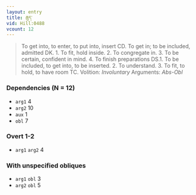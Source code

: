 ```yaml
---
layout: entry
title: ཆུད་
vid: Hill:0488
vcount: 12
---
```

> To get into, to enter, to put into, insert CD\. To get in; to be included, admitted DK\. 1\. To fit, hold inside\. 2\. To congregate in\. 3\. To be certain, confident in mind\. 4\. To finish preparations DS\.1\. To be included, to get into, to be inserted\. 2\. To understand\. 3\. To fit, to hold, to have room TC\.
> Volition: _Involuntary_
> Arguments: _Abs-Obl_


### Dependencies (N = 12)
* `arg1` 4
* `arg2` 10
* `aux` 1
* `obl` 7


### Overt 1-2
* `arg1` `arg2` 4


### With unspecified obliques
* `arg1` `obl` 3
* `arg2` `obl` 5
